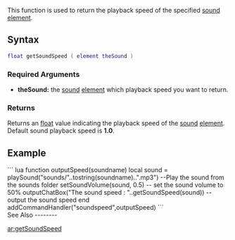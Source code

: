 This function is used to return the playback speed of the specified [sound](/docs/sound.md "wikilink") [element](/element.md "wikilink").

Syntax
------

``` lua
float getSoundSpeed ( element theSound )
```

### Required Arguments

-   **theSound:** the [sound](/docs/sound.md "wikilink") [element](/element.md "wikilink") which playback speed you want to return.

### Returns

Returns an [float](/docs/float.md "wikilink") value indicating the playback speed of the [sound](/sound.md "wikilink") [element](/element.md "wikilink"). Default sound playback speed is **1.0**.

Example
-------

<section name="Client" class="client" show="true">
``` lua
function outputSpeed(soundname) 
    local sound = playSound("sounds/"..tostring(soundname)..".mp3") --Play the sound from the sounds folder
    setSoundVolume(sound, 0.5) -- set the sound volume to 50%
    outputChatBox("The sound speed : "..getSoundSpeed(sound)) -- output the sound speed
end
addCommandHandler("soundspeed",outputSpeed)
```

</section>
See Also
--------

[ar:getSoundSpeed](/docs/ar:getSoundSpeed.md "wikilink")
